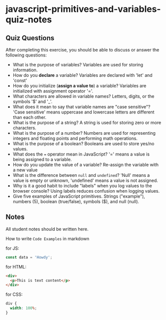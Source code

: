 # javascript-primitives-and-variables-quiz-notes

## Quiz Questions

After completing this exercise, you should be able to discuss or answer the following questions:

- What is the purpose of variables?
  Variables are used for storing information.
- How do you **declare** a variable?
  Variables are declared with 'let' and 'const'
- How do you initialize (**assign a value to**) a variable?
  Variables are initialized with assignment operator '='.
- What characters are allowed in variable names?
  Letters, digits, or the symbols '$' and '\_'.
- What does it mean to say that variable names are "case sensitive"?
  'Case sensitive' means uppercase and lowercase letters are different than each other.
- What is the purpose of a string?
  A string is used for storing zero or more characters.
- What is the purpose of a number?
  Numbers are used for representing integers and floating points and performing math operations.
- What is the purpose of a boolean?
  Booleans are used to store yes/no values.
- What does the `=` operator mean in JavaScript?
  '=' means a value is being assigned to a variable.
- How do you update the value of a variable?
  Re-assign the variable with a new value
- What is the difference between `null` and `undefined`?
  'Null' means a value is empty or unknown, 'undefined' means a value is not assigned.
- Why is it a good habit to include "labels" when you log values to the browser console?
  Using labels reduces confusion when logging values.
- Give five examples of JavaScript primitives.
  Strings ("example"), numbers (5), boolean (true/false), symbols ($), and null (null).

## Notes

All student notes should be written here.

How to write `Code Examples` in markdown

for JS:

```javascript
const data = 'Howdy';
```

for HTML:

```html
<div>
  <p>This is text content</p>
</div>
```

for CSS:

```css
div {
  width: 100%;
}
```
